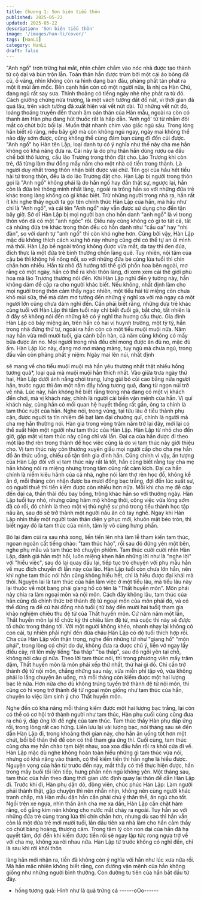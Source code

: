 ```yaml
---
title: Chương 1: Sơn biên tiểu thôn
published: 2025-05-22
updated: 2025-05-22
description: 'Sơn biên tiểu thôn'
image: '/images/han-li/cover/'
tags: [HanLi]
category: HanLi
draft: false
---
```


"Anh ngố" trợn trừng hai mắt, nhìn chằm chằm vào nóc nhà được
tạo thành từ cỏ dại và bùn trộn lẫn. Toàn thân hắn được trùm bởi
một cái áo bông đã cũ, ố vàng, nhìn không còn ra hình dạng ban
đâu, phảng phất tán phát ra một ít mùi ẩm mốc.
Bên cạnh hắn còn có một người nữa, là nhị ca Hàn Chú, đang
ngủ rất say sưa. Thỉnh thoảng có tiếng ngáy nhè nhẹ phát ra từ
đó.
Cách giường chừng nửa trượng, là một vách tường đất đổ nát, vì
thời gian đã quá lâu, trên vách tường đã xuất hiện vài vết nứt dài.
Từ những vết nứt đó, loáng thoáng truyền đến thanh âm oán thán
của Hàn mẫu, ngoài ra còn có thanh âm Hàn phụ đang hút thuốc
rất là hấp dẫn.
'Anh ngố' từ từ nhắm đôi mắt có chút bức bối lại. Muốn thật nhanh
chìm vào giấc ngủ sâu. Trong lòng hắn biết rõ ràng, nếu bây giờ
mà còn không ngủ ngay, ngày mai không thể nào dậy sớm được,
cũng không thể cùng đám bạn cùng đi đốn củi được.
"Anh ngố" họ Hàn tên Lập, loại danh tự có ý nghĩa như thế này
cha mẹ hắn không có khả năng đưa ra. Cái này là do phụ thân
hắn dùng rượu oa đầu chế bởi thô lương, cầu lão Trương trong
thôn đặt cho.
Lão Trương khi còn trẻ, đã từng làm thư đồng mấy năm cho một
nhà có tiền trong thành. Là người duy nhất trong thôn nhận biết
được vài chữ. Tên gọi của hầu hết tiểu hài tử trong thôn, đều là
do lão Trương đặt cho.
Hàn Lập bị người trong thôn gọi là "Anh ngố" không phải là do
hắn ngố hay đần thật sự, ngược lại, hắn còn là đứa trẻ thông
minh nhất làng, ngoài ra trông hắn so với những đứa trẻ khác trong làng không có gì khác biệt. Trừ những người trong nhà ra,
hắn rất ít khi nghe thấy nguời ta gọi tên chính thức Hàn Lập của
hắn, mà hầu như chỉ là "Anh ngố", và cái tên "Anh ngố" này vẫn
được sử dụng cho đến tận bây giờ.
Sở dĩ Hàn Lập bị mọi người ban cho hỗn danh "anh ngố" là vì
trong thôn vốn đã có một "anh ngốc" rồi.
Điều này cũng không có gì to tát cả, tất cả những đứa trẻ khác
trong thôn đều có hỗn danh như "cẩu oa" hay "nhị đản", so với
danh tự "anh ngố" thì còn khó nghe hơn.
Cũng bởi vậy, Hàn Lập mặc dù không thích cách xưng hô này
nhưng cũng chỉ có thể tự an ủi mình mà thôi.
Hàn Lập bề ngoài trông không được vừa mắt, da tay thì đen đúa,
đích thực là một đứa trẻ bình thường chốn làng quê. Tuy nhiên,
nội tâm của cậu bé thì không hề nông nổi, so với những đứa bé
cùng lứa tuổi thì chín chắn hơn nhiều. Hắn từ nhỏ đã hướng tới
thế giới phồn hoa bên ngoài, mơ rằng có một ngày, hắn có thể ra
khỏi thôn làng, đi xem xem cái thế giới phù hoa mà lão Trương
thường nói đến.
Khi Hàn Lập nghĩ đến ý tưởng này, hắn không dám đề cập ra cho
người khác biết. Nếu không, nhất định làm cho mọi người trong
thôn cảm thấy ngạc nhiên, một tiểu hài tử miệng còn chưa khô
mùi sữa, thế mà dám mơ tưởng đến những ý nghĩ xa vời mà
ngay cả một người lớn cũng chưa dám nghĩ đến. Cần phải biết
rằng, những đưa trẻ khác cùng tuổi với Hàn Lập thì tầm tuổi này
chỉ biết đuổi gà, bắt chó, tất nhiên là ở đây sẽ không nói đến
những kẻ có ý nghĩ tha huơng cầu thực.
Gia đình Hàn Lập có bảy miệng ăn, trên hắn có hai vị huynh
trưởng, một tỷ tỷ, hắn trong nhà đứng thứ tư, ngoài ra hắn còn có
một tiểu muội muội nữa. Năm nay hắn vừa mới mười tuổi, gia
cảnh bần hàn, cả năm cũng không có mấy bữa được ăn no. Mọi
người trong nhà đều chỉ mong được ăn đủ no, mặc đủ ấm.
Hàn Lập lúc này, đang mơ mơ màng màng, tuy ngủ mà chưa ngủ,
trong đầu vẫn còn phảng phất ý niệm: Ngày mai lên núi, nhất định

sẽ mang về cho tiểu muội muội mà hắn yêu thương nhất thật
nhiều hồng tương quả*, loại quả mà muội muội hắn thích nhất.
Vào giữa trưa ngày thứ hai, Hàn Lập dưới ánh nắng chói trang,
lưng gùi bó củi cao bằng nửa người hắn, trước ngực thì ôm một
nắm đầy hồng tương quả, đang từ ngọn núi trở về nhà. Lúc này,
hắn không hề biết rằng trong nhà đang có một vị khách đến chơi,
mà vị khách này, chính là người cải biến vận mệnh của hắn.
Vị quí khách này, cùng hắn có mối quan hệ huyết thống rất gần,
ông ta chính là tam thúc ruột của hắn.
Nghe nói, trong vùng, tại tửu lâu ở tiểu thành phụ cận, được
nguời ta tín nhiệm đề bạt làm đại chưởng quĩ, chính là người mà
cha mẹ hắn thường nói. Hàn gia trong vòng trăm năm trở lại đây,
mới lại có thể xuất hiện một người như tam thúc của Hàn Lập.
Hàn Lập từ nhỏ cho đến giờ, gặp mặt vị tam thúc này cũng chỉ vài
lần. Đại ca của hắn được đi theo một lão thợ rèn trong thành để
học việc cũng là do vị tam thúc này giới thiệu cho. Vị tam thúc này
còn thường xuyên giấu mọi người cấp cho cha mẹ hắn đồ ăn
thức uống, chiếu cố tận tình gia đình hắn. Cũng chính vì vậy, ấn
tượng của Hàn Lập đối với vị tam thúc này rất là tốt, hắn cũng
biết rằng tuy cha mẹ hắn không nói ra miệng nhưng trong tâm
cũng rất cảm kích.
Đại ca hắn chính là niềm kiêu hãnh của cả nhà, nghe nói làm thợ
rèn học đồ, không kể ăn ở, mỗi tháng còn nhận được ba mươi
đồng bạc trắng, đợi đến lúc xuất sư, có người thuê thì tiền kiếm
được còn nhiều hơn nữa.
Mỗi khi cha mẹ đề cập đến đại ca, thần thái đều bay bổng, trông
khác hẳn so với thường ngày. Hàn Lập tuổi tuy nhỏ, nhưng cũng
hâm mộ không thôi, công việc vừa lòng sớm đã có rồi, đó chính là
theo một vị thủ nghệ sư phó trong tiểu thành học tập nấu ăn, sau
đó sẽ trở thành một người nấu ăn có tay nghề.
Ngay khi Hàn Lập nhìn thấy một người toàn thân diện y phục mới,
khuôn mặt béo tròn, thì biết ngay đó là tam thúc của mình, tâm lý
vô cùng hưng phấn.

Bỏ lại đám củi ra sau nhà xong, liền tiến lên nhà làm lễ tham kiến
tam thúc, ngoan ngoãn cất tiếng chào: "tam thúc hảo", rồi sau đó
đứng yên một bên, nghe phụ mẫu và tam thúc trò chuyện phiếm.
Tam thúc cười cười nhìn Hàn Lập, đánh giá hắn một hồi, luôn
miệng khen hắn những lời như là "nghe lời" với "hiểu việc", sau
đó lại quay đầu lại, tiếp tục trò chuyện với phụ mẫu hắn về mục
đích chuyến đi lần này của lão.
Hàn Lập tuổi còn chưa lớn hẳn, nên khi nghe tam thúc nói hắn
cũng không hiểu hết, chỉ là hiểu được đại khái mà thôi.
Nguyên lai là tam thúc của hắn làm việc ở một tiểu lâu, mà tiểu
lâu này lại thuộc về một bang phái giang hồ có tên là "Thất huyền
môn". Môn phái này chia ra làm ngoại môn và nội môn. Cách đây
không lâu, tam thúc của hắn cũng đã chính thức trở thành đệ tử
ngoại môn của môn phái đó, và có thể đứng ra đề cử hài đồng
nhỏ tuổi ( từ bảy đến mười hai tuổi) tham gia khảo nghiệm chiêu
thu đệ tử của Thất huyền môn.
Cứ năm năm một lần, Thất huyền môn lại tổ chức kỳ thi chiêu lãm
đệ tử, mà cuộc thi này sẽ được tổ chức trong tháng tới. Với một
người không khéo, nhanh nhạy lại không có con cái, tự nhiên phải
nghĩ đến đứa cháu Hàn Lập có độ tuổi thích hợp rồi.
Cha của Hàn Lập vốn thận trọng, nghe đến những từ như "giang
hồ" "môn phái", trong lòng có chút do dự, không đưa ra được chủ
ý, liền vớ ngay lấy điếu cày, rít lên mấy tiếng "ba tháp" "ba tháp",
sau đó ngồi yên tại chỗ, không nói câu gì nữa.
Theo lời tam thúc nói, thì trong phương viên mấy trăm dặm, Thất
huyền môn là môn phái xếp thứ nhất, thứ hai gì đó.
Chỉ cần trở thành đệ tử nội môn, chẳng những sau này, vừa miễn
phí tập võ, vừa không phải lo lắng chuyện ăn uống, mà mỗi tháng
còn kiếm được một hai lượng bạc lẻ nữa. Hơn nữa cho dù không
trúng tuyển trở thành đệ tử nội môn, thì cũng có hi vọng trở thành
đệ tử ngoại môn giống như tam thúc của hắn, chuyên lo việc làm
sinh ý cho Thất huyền môn.

Nghe đến có khả năng mỗi tháng kiếm được một hai lượng bạc
trắng, lại còn có thể có cơ hội trở thành người như tam thúc, Hàn
phụ cuối cùng cũng đưa ra chủ ý, đáp ứng lời đề nghị của tam
thúc.
Tam thúc thấy Hàn phụ đáp ứng rồi, trong lòng rất cao hứng. Liền
lưu lại vài lượng bạc, nói tháng sau sẽ đến dẫn Hàn Lập đi, trong
khoảng thời gian này, cho hắn ăn uống tốt hơn một chút, bồi bổ
thân thể để còn có thể tham gia ứng thí. Cuối cùng, tam thúc cùng
cha mẹ hắn chào tạm biệt nhau, xoa xoa đầu hắn rồi ra khỏi cửa
đi về.
Hàn Lập mặc dù nghe không hoàn toàn hiểu những gì tam thúc
vừa nói, nhưng có khả năng vào thành, có thể kiếm tiền thì hắn
nghe là hiểu được.
Nguyện vọng của hắn từ trước đến nay, mắt thấy có thể thực hiện
được, hắn trong mấy buổi tối liên tiếp, hưng phấn nên ngủ không
yên.
Một tháng sau, tam thúc của hắn theo đúng thời gian ước định
quay lại thôn để dẫn Hàn Lập đi. Trước khi đi, Hàn phụ dặn dò,
động viên, chúc phúc Hàn Lập: Làm người phải thành thật, gặp
chuyện thì nên nhẫn nhịn, không nên cùng người khác tranh
chấp, mà Hàn mẫu dặn hắn cần phải chú ý thân thể, ăn ngủ cho
tốt.
Ngồi trên xe ngựa, nhìn thân ảnh cha mẹ xa dần, Hàn Lập cắn
chặt hàm răng, cố gắng kìm nén không cho nước mắt chảy ra
ngoài.
Tuy hắn so với những đứa trẻ cùng trang lứa thì chín chắn hơn,
nhưng dù sao thì hắn vẫn còn là một đứa trẻ mới mười tuổi, lần
đầu tiên xa nhà làm cho hắn cảm thấy có chút bàng hoàng,
thương cảm. Trong tâm lý còn non dại của hắn đã hạ quyết tâm,
đợi đến khi kiếm được tiền rồi sẽ ngay lập tức rong ngựa trở về
với cha mẹ, không xa rời nhau nữa.
Hàn Lập từ trước không có nghĩ đến, chỉ là sau khi rời khỏi thôn

làng hắn mới nhận ra, tiền đã không còn ý nghĩa với hắn như lúc
xưa nữa rồi. Mà hắn mặc nhiên không biết rằng, con đường vận
mệnh của hắn không giống như những người bình thường. Con
đường tu tiên của hắn bắt đầu từ đây.
* hồng tương quả: Hình như là quả trứng cá
------oOo------
